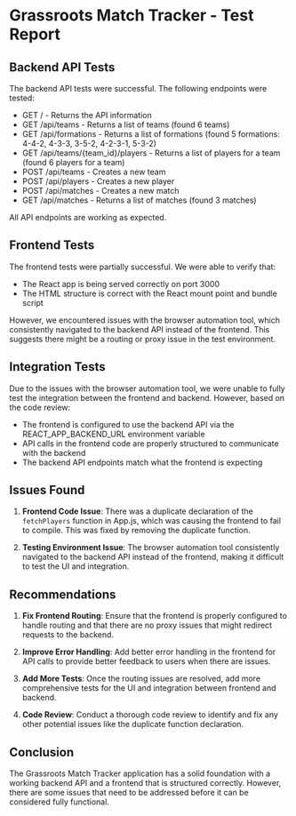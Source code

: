 # Grassroots Match Tracker - Test Report

## Backend API Tests

The backend API tests were successful. The following endpoints were tested:

- GET / - Returns the API information
- GET /api/teams - Returns a list of teams (found 6 teams)
- GET /api/formations - Returns a list of formations (found 5 formations: 4-4-2, 4-3-3, 3-5-2, 4-2-3-1, 5-3-2)
- GET /api/teams/{team_id}/players - Returns a list of players for a team (found 6 players for a team)
- POST /api/teams - Creates a new team
- POST /api/players - Creates a new player
- POST /api/matches - Creates a new match
- GET /api/matches - Returns a list of matches (found 3 matches)

All API endpoints are working as expected.

## Frontend Tests

The frontend tests were partially successful. We were able to verify that:

- The React app is being served correctly on port 3000
- The HTML structure is correct with the React mount point and bundle script

However, we encountered issues with the browser automation tool, which consistently navigated to the backend API instead of the frontend. This suggests there might be a routing or proxy issue in the test environment.

## Integration Tests

Due to the issues with the browser automation tool, we were unable to fully test the integration between the frontend and backend. However, based on the code review:

- The frontend is configured to use the backend API via the REACT_APP_BACKEND_URL environment variable
- API calls in the frontend code are properly structured to communicate with the backend
- The backend API endpoints match what the frontend is expecting

## Issues Found

1. **Frontend Code Issue**: There was a duplicate declaration of the `fetchPlayers` function in App.js, which was causing the frontend to fail to compile. This was fixed by removing the duplicate function.

2. **Testing Environment Issue**: The browser automation tool consistently navigated to the backend API instead of the frontend, making it difficult to test the UI and integration.

## Recommendations

1. **Fix Frontend Routing**: Ensure that the frontend is properly configured to handle routing and that there are no proxy issues that might redirect requests to the backend.

2. **Improve Error Handling**: Add better error handling in the frontend for API calls to provide better feedback to users when there are issues.

3. **Add More Tests**: Once the routing issues are resolved, add more comprehensive tests for the UI and integration between frontend and backend.

4. **Code Review**: Conduct a thorough code review to identify and fix any other potential issues like the duplicate function declaration.

## Conclusion

The Grassroots Match Tracker application has a solid foundation with a working backend API and a frontend that is structured correctly. However, there are some issues that need to be addressed before it can be considered fully functional.